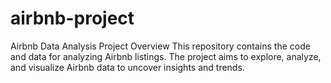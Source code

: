 # airbnb-project
Airbnb Data Analysis Project
Overview
This repository contains the code and data for analyzing Airbnb listings. The project aims to explore, analyze, and visualize Airbnb data to uncover insights and trends.
